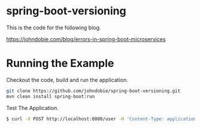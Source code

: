 # spring-boot-versioning
This is the code for the following blog.

https://johndobie.com/blog/errors-in-spring-boot-microservices

# Running the Example
Checkout the code, build and run the application.
```bash
git clone https://github.com/johndobie/spring-boot-versioning.git
mvn clean install spring-boot:run
```

Test The Application.
```bash 
$ curl -X POST http://localhost:8080/user -H 'Content-Type: application/json' -d '{"id":1,"firstName":"John","lastName":"Doe","age":50,"address":null,"loginDetails":null}'


```